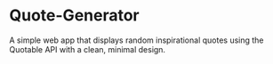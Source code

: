 # Quote-Generator
A simple web app that displays random inspirational quotes using the Quotable API with a clean, minimal design.
